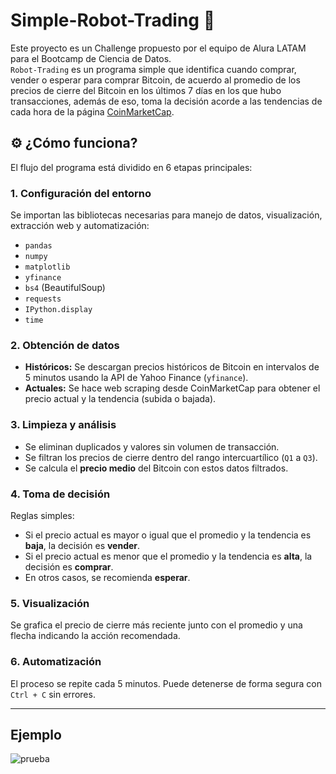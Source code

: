 # **Simple-Robot-Trading** 🤖

Este proyecto es un Challenge propuesto por el equipo de Alura LATAM para el Bootcamp de Ciencia de Datos. </br>
`Robot-Trading` es un programa simple que identifica cuando comprar, vender o esperar para comprar Bitcoin, de acuerdo al promedio de los precios de cierre del Bitcoin en los últimos 7 días en los que hubo transacciones, además de eso, toma la decisión acorde a las tendencias de cada hora de la página [CoinMarketCap](https://coinmarketcap.com/).

## ⚙️ ¿Cómo funciona?

El flujo del programa está dividido en 6 etapas principales:

### 1. Configuración del entorno

Se importan las bibliotecas necesarias para manejo de datos, visualización, extracción web y automatización:

- `pandas`
- `numpy`
- `matplotlib`
- `yfinance`
- `bs4` (BeautifulSoup)
- `requests`
- `IPython.display`
- `time`

### 2. Obtención de datos

- **Históricos:** Se descargan precios históricos de Bitcoin en intervalos de 5 minutos usando la API de Yahoo Finance (`yfinance`).
- **Actuales:** Se hace web scraping desde CoinMarketCap para obtener el precio actual y la tendencia (subida o bajada).

### 3. Limpieza y análisis

- Se eliminan duplicados y valores sin volumen de transacción.
- Se filtran los precios de cierre dentro del rango intercuartílico (`Q1` a `Q3`).
- Se calcula el **precio medio** del Bitcoin con estos datos filtrados.

### 4. Toma de decisión

Reglas simples:

- Si el precio actual es mayor o igual que el promedio y la tendencia es **baja**, la decisión es **vender**.
- Si el precio actual es menor que el promedio y la tendencia es **alta**, la decisión es **comprar**.
- En otros casos, se recomienda **esperar**.

### 5. Visualización

Se grafica el precio de cierre más reciente junto con el promedio y una flecha indicando la acción recomendada.

### 6. Automatización

El proceso se repite cada 5 minutos. Puede detenerse de forma segura con `Ctrl + C` sin errores.

---

## Ejemplo
![prueba](https://github.com/user-attachments/assets/9a965c8a-fe31-4ed9-badb-026859744acf)



